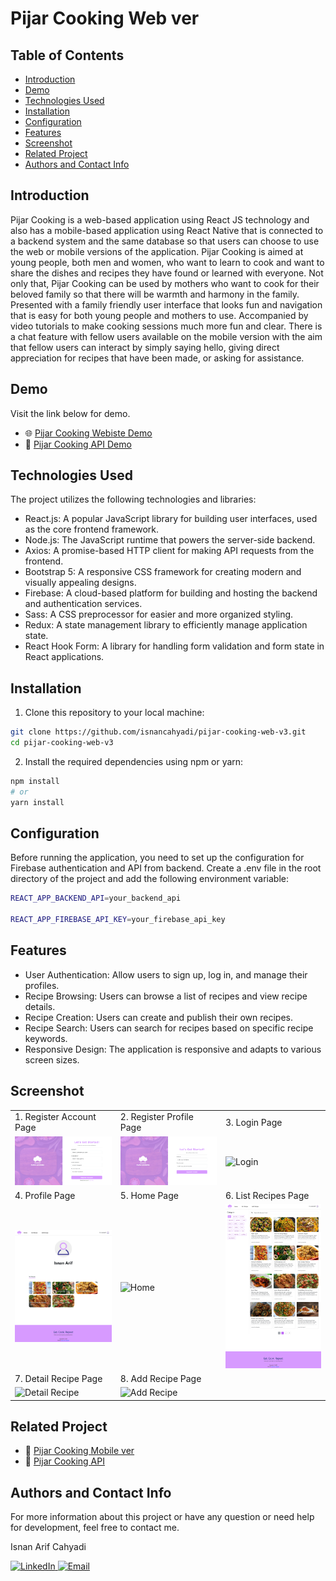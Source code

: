 # Pijar Cooking Web ver

## Table of Contents

- [Introduction](#introduction)
- [Demo](#demo)
- [Technologies Used](#technologies-used)
- [Installation](#installation)
- [Configuration](#configuration)
- [Features](#features)
- [Screenshot](#screenshot)
- [Related Project](#related-project)
- [Authors and Contact Info](#authors-and-contact-info)

## Introduction

Pijar Cooking is a web-based application using React JS technology and also has a mobile-based application using React Native that is connected to a backend system and the same database so that users can choose to use the web or mobile versions of the application. Pijar Cooking is aimed at young people, both men and women, who want to learn to cook and want to share the dishes and recipes they have found or learned with everyone. Not only that, Pijar Cooking can be used by mothers who want to cook for their beloved family so that there will be warmth and harmony in the family. Presented with a family friendly user interface that looks fun and navigation that is easy for both young people and mothers to use. Accompanied by video tutorials to make cooking sessions much more fun and clear. There is a chat feature with fellow users available on the mobile version with the aim that fellow users can interact by simply saying hello, giving direct appreciation for recipes that have been made, or asking for assistance.

## Demo

Visit the link below for demo.

- :globe_with_meridians: [Pijar Cooking Webiste Demo](https://pijar-cooking-web-v3.vercel.app/)
- :link: [Pijar Cooking API Demo](https://pijar-cooking-api-v2-production.up.railway.app/)

## Technologies Used

The project utilizes the following technologies and libraries:

- React.js: A popular JavaScript library for building user interfaces, used as the core frontend framework.
- Node.js: The JavaScript runtime that powers the server-side backend.
- Axios: A promise-based HTTP client for making API requests from the frontend.
- Bootstrap 5: A responsive CSS framework for creating modern and visually appealing designs.
- Firebase: A cloud-based platform for building and hosting the backend and authentication services.
- Sass: A CSS preprocessor for easier and more organized styling.
- Redux: A state management library to efficiently manage application state.
- React Hook Form: A library for handling form validation and form state in React applications.

## Installation

1. Clone this repository to your local machine:

```bash
git clone https://github.com/isnancahyadi/pijar-cooking-web-v3.git
cd pijar-cooking-web-v3
```

2. Install the required dependencies using npm or yarn:

```bash
npm install
# or
yarn install
```

## Configuration

Before running the application, you need to set up the configuration for Firebase authentication and API from backend. Create a .env file in the root directory of the project and add the following environment variable:

```bash
REACT_APP_BACKEND_API=your_backend_api

REACT_APP_FIREBASE_API_KEY=your_firebase_api_key
```

## Features

- User Authentication: Allow users to sign up, log in, and manage their profiles.
- Recipe Browsing: Users can browse a list of recipes and view recipe details.
- Recipe Creation: Users can create and publish their own recipes.
- Recipe Search: Users can search for recipes based on specific recipe keywords.
- Responsive Design: The application is responsive and adapts to various screen sizes.

## Screenshot

<table>
    <tr>
        <td>1. Register Account Page</td>
        <td>2. Register Profile Page</td>
        <td>3. Login Page</td>
    </tr>
    <tr>
        <td>
            <img width="350px" src="./documentation/registeraccount.png" border="0" alt="Register Account" />
        </td>
        <td>
            <img width="350px" src="./documentation/registerprofile.png" border="0"  alt="Register Profile" />
        </td>
        <td>
            <img width="350px" src="./documentation/login.jpg" border="0"  alt="Login" />
        </td>
    </tr>
    <tr>
        <td>4. Profile Page</td>
        <td>5. Home Page</td>
        <td>6. List Recipes Page</td>
    </tr>
    <tr>
        <td>
            <img width="350px" src="./documentation/profile.png" border="0" alt="Profile" />
        </td>
        <td>
            <img width="350px" src="./documentation/home.png" border="0"  alt="Home" />
        </td>
        <td>
            <img width="350px" src="./documentation/listrecipe.png" border="0"  alt="List Recipe" />
        </td>
    </tr>
    <tr>
        <td>7. Detail Recipe Page</td>
        <td>8. Add Recipe Page</td>
    </tr>
    <tr>
        <td>
            <img width="350px" src="./documentation/detailrecipe.jpg" border="0" alt="Detail Recipe" />
        </td>
        <td>
            <img width="350px" src="./documentation/addrecipe.jpg" border="0"  alt="Add Recipe" />
        </td>
    </tr>
</table>

## Related Project

- :iphone: [Pijar Cooking Mobile ver](https://github.com/isnancahyadi/pijar-cooking-mobile)
- :link: [Pijar Cooking API](https://github.com/isnancahyadi/pijar-cooking-api-v2)

## Authors and Contact Info

For more information about this project or have any question or need help for development, feel free to contact me.

Isnan Arif Cahyadi

<div id="badges">
  <a href="https://www.linkedin.com/in/isnanarifcahyadi/">
    <img src="https://img.shields.io/badge/LinkedIn-blue?style=for-the-badge&logo=linkedin&logoColor=white" alt="LinkedIn"/>
  </a>
  <a href="mailto:isnan.arifc@gmail.com">
    <img src="https://img.shields.io/badge/GMail-red?style=for-the-badge&logo=gmail&logoColor=white" alt="Email"/>
  </a>
</div>
